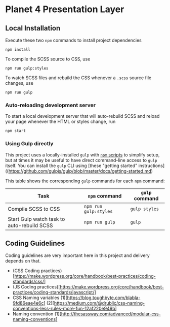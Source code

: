 # Planet 4 Presentation Layer

## Local Installation

Execute these two `npm` commands to install project dependencies

```
npm install
```

To compile the SCSS source to CSS, use

```
npm run gulp:styles
```

To watch SCSS files and rebuild the CSS whenever a `.scss` source file changes, use

```
npm run gulp
```

### Auto-reloading development server

To start a local development server that will auto-rebuild SCSS and reload your page whenever the HTML or styles change, run

```
npm start
```

### Using Gulp directly

This project uses a locally-installed `gulp` with [`npm` scripts](https://docs.npmjs.com/misc/scripts) to simplify setup, but at times it may be useful to have direct command-line access to `gulp` itself. You can install the `gulp` CLI using [these "getting started" instructions]((https://github.com/gulpjs/gulp/blob/master/docs/getting-started.md)

This table shows the corresponding `gulp` commands for each `npm` command:

Task | `npm` command | `gulp` command
---- | ------------- | -------------------------
Compile SCSS to CSS | `npm run gulp:styles` | `gulp styles`
Start Gulp watch task to auto-rebuild SCSS | `npm run gulp` | `gulp`

## Coding Guidelines

Coding guidelines are very important here in this project and delivery depends on that.

* (CSS Coding practices)[https://make.wordpress.org/core/handbook/best-practices/coding-standards/css/]
* (JS Coding practices)[https://make.wordpress.org/core/handbook/best-practices/coding-standards/javascript/]
* CSS Naming variables (1)[https://blog.toughbyte.com/blabla-9fd86eae4e6c] (2)[https://medium.com/@drublic/css-naming-conventions-less-rules-more-fun-12af220e949b]
* Naming convention (1)[http://thesassway.com/advanced/modular-css-naming-conventions]
